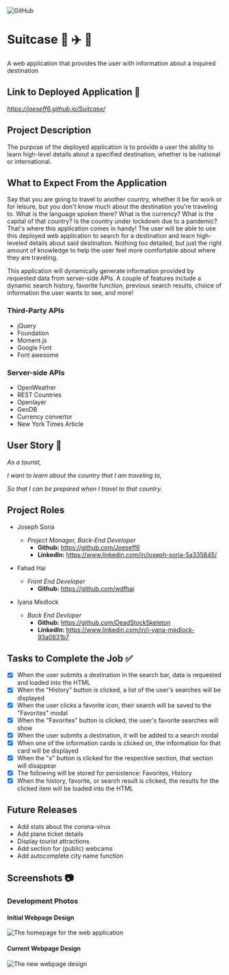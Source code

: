 ![GitHub](https://img.shields.io/github/license/Joeseff6/Suitcase)

# Suitcase :city_sunrise: :airplane: :city_sunset:
A web application that provides the user with information about a inquired destination

## Link to Deployed Application :link:

_https://joeseff6.github.io/Suitcase/_

## Project Description

The purpose of the deployed application is to provide a user the ability to learn high-level details about a specified destination, whether is be national or international. 
## What to Expect From the Application

Say that you are going to travel to another country, whether it be for work or for leisure, but you don't know much about the destination you're traveling to. What is the language spoken there? What is the currency? What is the capital of that country? Is the country under lockdown due to a pandemic? That's where this application comes in handy! The user will be able to use this deployed web application to search for a destination and learn high-leveled details about said destination. Nothing too detailed, but just the right amount of knowledge to help the user feel more comfortable about where they are traveling.

This application will dynamically generate information provided by requested data from server-side APIs. A couple of features include a dynamic search history, favorite function, previous search results, choice of information the user wants to see, and more! 

### Third-Party APIs 
* jQuery
* Foundation
* Moment.js
* Google Font
* Font awesome

### Server-side APIs
* OpenWeather
* REST Countries
* Openlayer
* GeoDB
* Currency convertor
* New York Times Article 


## User Story :book:

_As a tourist,_

_I want to learn about the country that I am traveling to,_

_So that I can be prepared when I travel to that country._

## Project Roles

* Joseph Soria
    * _Project Manager, Back-End Developer_
        * __Github:__ https://github.com/Joeseff6
        * __LinkedIn:__ https://www.linkedin.com/in/joseph-soria-5a335845/

* Fahad Hai
    * _Front End Developer_
        * __Github:__ https://github.com/wdfhai

* Iyana Medlock
    * _Back End Devloper_
        * __Github:__ https://github.com/DeadStockSkeleton
        * __LinkedIn:__ https://www.linkedin.com/in/i-yana-medlock-93a0831b7

## Tasks to Complete the Job :white_check_mark:

- [x] When the user submits a destination in the search bar, data is requested and loaded into the HTML
- [x] When the "History" button is clicked, a list of the user's searches will be displayed
- [x] When the user clicks a favorite icon, their search will be saved to the "Favorites" modal
- [x] When the "Favorites" button is clicked, the user's favorite searches will show
- [x] When the user submits a destination, it will be added to a search modal
- [x] When one of the information cards is clicked on, the information for that card will be displayed
- [x] When the "x" button is clicked for the respective section, that section will disappear
- [x] The following will be stored for persistence: Favorites, History
- [x] When the history, favorite, or search result is clicked, the results for the clicked item will be loaded into the HTML

## Future Releases

* Add stats about the corona-virus
* Add plane ticket details
* Display tourist attractions
* Add section for (public) webcams
* Add autocomplete city name function
## Screenshots :camera:

### Development Photos

#### Initial Webpage Design
![The homepage for the web application](./Assets/Images/Homepage.PNG)

#### Current Webpage Design
![The new webpage design](./Assets/Images/newDesign.PNG)